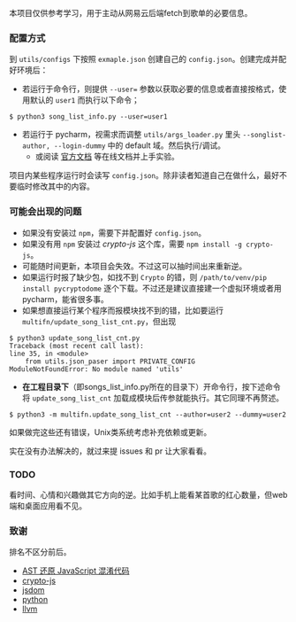 本项目仅供参考学习，用于主动从网易云后端fetch到歌单的必要信息。

### 配置方式

到 `utils/configs` 下按照 `exmaple.json` 创建自己的 `config.json`。创建完成并配好环境后：

- 若运行于命令行，则提供 `--user=` 参数以获取必要的信息或者直接按格式，使用默认的 `user1` 而执行以下命令；

```shell
$ python3 song_list_info.py --user=user1
```

- 若运行于 pycharm，视需求而调整 `utils/args_loader.py` 里头 `--songlist-author, --login-dummy` 中的 default 域。然后执行/调试。
    - 或阅读 [官方文档](https://docs.python.org/3/library/argparse.html#parents) 等在线文档并上手实验。

项目内某些程序运行时会读写 `config.json`。除非读者知道自己在做什么，最好不要临时修改其中的内容。

### 可能会出现的问题

- 如果没有安装过 `npm`，需要下并配置好 `config.json`。
- 如果没有用 `npm` 安装过 _crypto-js_ 这个库，需要 `npm install -g crypto-js`。
- 可能随时间更新，本项目会失效。不过这可以抽时间出来重新逆。
- 如果运行时报了缺少包，如找不到 `Crypto` 的错，则 `/path/to/venv/pip install pycryptodome` 逐个下载。不过还是建议直接建一个虚拟环境或者用 pycharm，能省很多事。
- 如果想直接运行某个程序而报模块找不到的错，比如要运行 `multifn/update_song_list_cnt.py`，但出现

```shell
$ python3 update_song_list_cnt.py
Traceback (most recent call last):
line 35, in <module>
    from utils.json_paser import PRIVATE_CONFIG
ModuleNotFoundError: No module named 'utils'
```
  - **在工程目录下**（即songs_list_info.py所在的目录下）开命令行，按下述命令将 `update_song_list_cnt` 加载成模块后传参就能执行。其它同理不再赘述。
```shell
$ python3 -m multifn.update_song_list_cnt --author=user2 --dummy=user2
```

如果做完这些还有错误，Unix类系统考虑补充依赖或更新。

实在没有办法解决的，就过来提 issues 和 pr 让大家看看。

### TODO

看时间、心情和兴趣做其它方向的逆。比如手机上能看某首歌的红心数量，但web端和桌面应用看不见。

### 致谢
排名不区分前后。

- [AST 还原 JavaScript 混淆代码](https://www.52pojie.cn/thread-1744206-1-1.html)
- [crypto-js](https://github.com/crypto-js/crypto-js)
- [jsdom](https://www.npmjs.com/package/jsdom)
- [python](https://www.python.org/)
- [llvm](https://github.com/llvm/llvm-project/)
